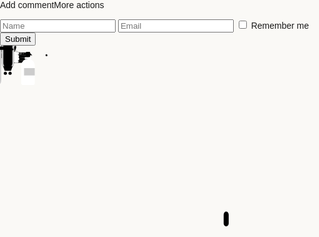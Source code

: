<!DOCTYPE html>Add commentMore actions

<html lang="en">
<head>
<meta charset="utf-8"/>
<meta content="width=device-width, initial-scale=1.0" name="viewport"/>
<link href="style.css" rel="stylesheet"/>
<title>SignUp Page</title>
<style>html,
body {
    padding: 0;
    margin: 0;
    font-family: sans-serif;
    background-color: #FAF9F6;
}

.container {
    position: fixed;
    top: 38%;
    left: 50%;
    transform: translate(-50%, -50%);
}

svg,
.form-container {
    position: absolute;
    top: 50%;
    left: 50%;
    transform: translate(-50%, -50%);
}

.form-container {
    width: 270px;
}

svg {
    width: 1000px;
    pointer-events: none;
}

.form-container .form-row {
    width: 100%;
    height: 60px;
    display: flex;
    align-items: center;
    justify-content: flex-start;
}

.form-container .form-row input {
    width: 100%;
    height: 30px;
    margin: 0;
    padding: 5px;
    outline: none;
    border: 2px solid #dddddd;
}

.form-container .form-row input.valid {
    border-color: #000000;
}

.form-container .form-row input[type="checkbox"] {
    width: 20px;
    height: 20px;
    margin: 0 10px 0 0;
    padding: 0;
    border: 2px solid #dddddd;
}

.form-container .form-row input[type="submit"] {
    height: 40px;
    cursor: pointer;
    border: none;
    background-color: #eeeeee;
    /*pointer-events: none;*/
}

/*.form-container .form-row input[type="submit"].valid {*/
/*    pointer-events: auto;*/
/*}*/

.form-container input[type="submit"]:hover {
    background-color: #dddddd;
}

.form-container label,
.form-container input,
.form-container input::placeholder {
    font-size: 15px;
    font-family: inherit;
}

svg {
    stroke-width: 1.2px;
    /*stroke: #222245;*/
    stroke: #000000;
    fill: none
}</style></head>
<body>
<div class="container">
<div class="form-container">
<label class="form-row">
<input autocomplete="one-time-code" id="name" name="name" placeholder="Name" required="" type="text"/>
</label>
<label class="form-row">
<input autocomplete="one-time-code" id="email" name="email" placeholder="Email" required="" type="email"/>
</label>
<label class="form-row">
<input id="subscribe" name="subscribe" type="checkbox"/> Remember me
        </label>
<div class="form-row">
<input type="submit" value="Submit"/>
</div>
</div>
<svg stroke-linecap="round" stroke-linejoin="round" viewbox="0 0 1000 1000">
<rect height="47" rx="10" ry="10" width="16" x="710" y="527"></rect>
<g class="grabbing-hand">
<path d="M48.89,54.39c-3.51.76-15.72,3-22.83-.68a14,14,0,0,0-6.41-1.52h0A3.79,3.79,0,0,1,17,51.09a3.7,3.7,0,0,1-1.1-2.64V27.75A3.75,3.75,0,0,1,19.63,24H24.1"></path>
<path class="grabbing-hand-finger-open" d="M57.05,29.76l24.82,0a4.07,4.07,0,0,0,4.11-4h0a4.07,4.07,0,0,0-4-4.11L48.69,21.3"></path>
<path class="grabbing-hand-finger-open" d="M59.34,37.74l28.81.61a4.06,4.06,0,0,0,4.14-4h0a4.06,4.06,0,0,0-4-4.15L57,29.64"></path>
<path class="grabbing-hand-finger-open" d="M57.13,45.9l26.94.78a4.07,4.07,0,0,0,4.15-4h0a4.07,4.07,0,0,0-4-4.14l-24.84-.8"></path>
<path class="grabbing-hand-finger-open" d="M48.89,54.39l27.82.36a4.06,4.06,0,0,0,4.2-3.93h0A4.06,4.06,0,0,0,77,46.62l-19.88-.78"></path>
<path class="grabbing-hand-finger-open" d="M40.78,28c5.75-5.85,12.66-22,10.5-25.88-2.25-4.09-6,.1-14.73,8.66C30.84,16.36,30.91,17.1,24.32,24"></path>
</g>
<g class="pull-system">
<line class="checkbox-pull-line" x1="0" x2="0" y1="0" y2="0"></line>
<g class="checkbox-pull-circle">
<circle cx="0" cy="0" r="10"></circle>
<circle cx="0" cy="0" fill="#000000" r="4"></circle>
</g>
<circle class="submit-btn-circle" cx="0" cy="0" fill="#000" r="3" stroke="none"></circle>
<path class="submit-btn-connector" d=""></path>
</g>
<g class="spray-hand-container">
<g class="pushing-hand">
<circle cx="18" cy="0" fill="#000000" r="5"></circle>
<circle cx="18" cy="-70" fill="#000000" r="5"></circle>
<path d="M18,-70 v70" stroke-width="4"></path>
<g>
<path d="M25.3,32.9V60.2a4.2,4.2,0,0,0,4.2,4.2h0a4.2,4.2,0,0,0,4.2-4.2V26.7"></path>
<rect height="21.47" rx="3.7" transform="translate(10.2 -1) rotate(19.4)" width="8.4" x="3.9" y="18.4"></rect>
<path d="M20.9,24a3.4,3.4,0,0,0-1.7-1.1h0a4.2,4.2,0,0,0-5.4,2.5L9.1,38.8a4.3,4.3,0,0,0,2.6,5.4h0a4.3,4.3,0,0,0,5.4-2.6l1.8-5.1"></path>
<path d="M18.4,37.9,17.3,43a4.2,4.2,0,0,0,3.4,4.9h0a4.3,4.3,0,0,0,4.5-2.3"></path>
<path d="M29,16.8c-6.4,5-15,13.2-12.8,17.8s6,.7,15.8-6.7c6.4-4.8,7.4-12.6.5-19.2V4.2A3.8,3.8,0,0,0,28.7.5H8A3.5,3.5,0,0,0,5.4,1.6,3.7,3.7,0,0,0,4.3,4.2V8.7" fill="white"></path>
<path d="M4.3,8.7c-5.8,6.4-3.6,20-2.2,24.8"></path>
</g>
</g>
<g class="sprayer">
<g class="sprayer-head">
<defs>
<radialgradient cx="50%" cy="50%" fx="100%" fy="50%" id="grad1" r="50%">
<stop offset="0%" stop-color="#777777" stop-opacity="0"></stop>
<stop offset="100%" stop-color="#777777" stop-opacity="1"></stop>
</radialgradient>
</defs>
<rect height="16.79" rx="1.46" width="13.06" x="82.39" y="19.85"></rect>
<rect height="6.1" rx="1.13" width="7.84" x="74.55" y="22.56"></rect>
<line class="spray-line" stroke="#777777" stroke-dasharray="8 5" x1="22.4" x2="74.27" y1="14.76" y2="25.2"></line>
<line class="spray-line" stroke="#777777" stroke-dasharray="8 5" x1="21.51" x2="74.27" y1="21.12" y2="25.2"></line>
<line class="spray-line" stroke="#777777" stroke-dasharray="8 5" x1="21.44" x2="74.27" y1="28.26" y2="25.2"></line>
<line class="spray-line" stroke="#777777" stroke-dasharray="8 5" x1="22.37" x2="74.27" y1="35.54" y2="25.2"></line>
<line class="spray-line" stroke="#777777" stroke-dasharray="8 5" x1="24.21" x2="74.27" y1="42.36" y2="25.2"></line>
<line class="spray-line" stroke="#777777" stroke-dasharray="8 5" x1="24.31" x2="74.27" y1="7.78" y2="25.2"></line>
<circle class="spray-bubble" cx="25.43" cy="12.97" fill="url(#grad1)" r="12.47" stroke="none"></circle>
<circle class="spray-bubble" cx="15.6" cy="25.43" fill="url(#grad1)" r="15.1" stroke="none"></circle>
<circle class="spray-bubble" cx="33.24" cy="37.13" fill="url(#grad1)" r="9.21" stroke="none"></circle>
<circle class="spray-bubble" cx="35.92" cy="19.5" fill="url(#grad1)" r="11.89" stroke="none"></circle>
<circle class="spray-bubble" cx="18.82" cy="34.45" fill="url(#grad1)" r="11.89" stroke="none"></circle>
</g>
<path d="M89,42h0a21.3,21.3,0,0,1,21.3,21.3v56.48a5.06,5.06,0,0,1-5.06,5.06H72.6a5.06,5.06,0,0,1-5.06-5.06V63.4A21.45,21.45,0,0,1,89,42Z" fill="#fff"></path>
<rect fill="#fff" height="6.15" rx="1.93" width="21.24" x="78.3" y="36.64"></rect>
<rect fill="#cccccc" height="23.23" width="33.96" x="76.33" y="71.46"></rect>
</g>
</g>
<g>
<line class="gear-connector" x1="0" x2="0" y1="0" y2="0"></line>
<g class="gears"></g>
</g>
<g class="grabbing-hand">
<g fill="#ffffff">
<rect class="grabbing-hand-finger-closed" height="22.15" rx="3.67" transform="translate(20.57 71.26) rotate(-85.25)" width="8.42" x="44.79" y="13.38"></rect>
<rect class="grabbing-hand-finger-closed" height="21.47" rx="3.67" transform="translate(-5.44 93.9) rotate(-85.25)" width="8.42" x="44.08" y="39.17"></rect>
<rect class="grabbing-hand-finger-closed" height="22.57" rx="3.67" transform="matrix(0.08, -1, 1, 0.08, 3.91, 88.24)" width="8.42" x="45.68" y="30.71"></rect>
<rect class="grabbing-hand-finger-closed" height="22.57" rx="3.67" transform="matrix(0.08, -1, 1, 0.08, 11.74, 79.74)" width="8.42" x="44.98" y="22.21"></rect>
<path class="grabbing-hand-finger-closed" d="M32.18,27.42c5,6.46,13.22,15.06,17.76,12.81,4.18-2.07.69-6-6.66-15.74C38.46,18.1,30.69,17.1,24.1,24"></path>
</g>
</g>
<g class="spiral-container">
<path class="spiral-path" d="" stroke-width=".8"></path>
</g>
<g class="weight-big-container">
<line x1="14" x2="60" y1="14" y2="14"></line>
<line x1="14" x2="60" y1="14" y2="55"></line>
<circle cx="14" cy="14" fill="#000000" r="5" stroke="none"></circle>
<g class="weight-big" stroke="none">
<path d="M25.5,16.7c.2-.6.5-1.3.7-2C31.1,3.1,23.2,0,14.3,0S-1.6,4.2,2.4,14.7a22.5,22.5,0,0,1,.8,2.4A14.4,14.4,0,0,0,0,26.2c0,8,6.5,11.6,14.5,11.6S29,34.2,29,26.2A14.6,14.6,0,0,0,25.5,16.7ZM14.4,5c5.6,0,9.3,1.9,7.1,8.5a13.5,13.5,0,0,0-7-1.8,14.6,14.6,0,0,0-7.2,1.9C5.5,7.5,8.8,5,14.4,5Z" fill="#231f20"></path>
<path d="M15.1,15.6l-1.8-.2a9.2,9.2,0,0,0-9.1,9.2,6.2,6.2,0,0,0,.2,1.9A13.3,13.3,0,0,1,15.1,15.6Z" fill="#fff"></path>
</g>
</g>
<g class="scales-container">
<defs>
<marker id="ball" markerheight="5" markerunits="strokeWidth" markerwidth="5" orient="auto" refx="5" refy="5" viewbox="0 0 10 10">
<circle cx="5" cy="5" fill="#000" r="3"></circle>
</marker>
</defs>
<rect height="90" rx="15" ry="15" stroke="#ccc" stroke-width="10" width="30" x="10" y="-19"></rect>
<rect class="timing-chain" height="90" rx="15" ry="15" stroke="#fff" width="30" x="10" y="-19"></rect>
<rect height="144" rx="15" ry="15" stroke="#ccc" stroke-width="10" width="30" x="-31" y="-19"></rect>
<rect class="timing-chain" height="144" rx="15" ry="15" stroke="#fff" width="30" x="-31" y="-19"></rect>
<g class="reels-connector">
<rect height="10" rx="5" ry="5" width="25" x="-8" y="3.2"></rect>
<circle cx="-1" cy="8.5" fill="#000" r="3" stroke="none"></circle>
<circle cx="9.9" cy="8.5" fill="#000" r="3" stroke="none"></circle>
</g>
<g class="car-weight-connector">
<rect height="95" rx="5" ry="5" width="10" x="-36" y="97"></rect>
<circle cx="-31" cy="103" fill="#000" r="3" stroke="none"></circle>
<circle cx="-31" cy="186" fill="#000" r="3" stroke="none"></circle>
</g>
<line class="scales-moving-line" marker-end="url(#ball)" marker-start="url(#ball)" stroke-width="2" x1="147.6" x2="40" y1="30.52" y2="12"></line>
<path d="M102.45,30.68,92,20.26c-9.89,9.9-9.89,10.47-9.89,10.47Z" fill="#000000"></path>
</g>
<g class="car-container">
<g>
<g class="car">
<circle cx="17" cy="88" r="5"></circle>
<circle cx="17" cy="88" fill="#000" r="2"></circle>
<circle cx="32" cy="88" r="5"></circle>
<circle cx="32" cy="88" fill="#000" r="2"></circle>
<path d="M10,65 h30 l-5,15 h-20 l-5,-15 " fill="#000"></path>
</g>
<line x1="-51" x2="145" y1="95" y2="95"></line>
</g>
</g>
</svg>
</div>
<script src="https://unpkg.com/gsap@3/dist/gsap.min.js"></script>
<script src="script.js"></script>
<script>const containerEl = document.querySelector('.container');
const checkboxEl = document.querySelector('.form-container .form-row input[type="checkbox"]');
const nameEl = document.querySelector('.form-container .form-row input[name="name"]');
const emailEl = document.querySelector('.form-container .form-row input[name="email"]');
const submitBtn = document.querySelector('.form-container .form-row input[type="submit"]');

const sprayer = document.querySelector('.sprayer');
const sprayHandContainer = document.querySelector('.spray-hand-container');
const sprayLines = Array.from(document.querySelectorAll('.spray-line'));
const sprayBubbles = Array.from(document.querySelectorAll('.spray-bubble'));

const pushingHand = document.querySelector('.pushing-hand');
const sprayerHead = document.querySelector('.sprayer-head');
const gearsContainer = document.querySelector('svg .gears');
const gearConnector = document.querySelector('.gear-connector');

const pullSystemContainer = document.querySelector('.pull-system');

const checkboxPullLine = document.querySelector('.checkbox-pull-line');
const checkboxPullCircle = document.querySelector('.checkbox-pull-circle');
const btnPullLine = document.querySelector('.submit-btn-connector');
const btnHandlerCircle = document.querySelector('.submit-btn-circle');

const spiralContainer = document.querySelector('.spiral-container');
const weightBigContainer = document.querySelector('.weight-big-container');

const scalesContainer = document.querySelector('.scales-container');
const scalesLine = document.querySelector('.scales-moving-line');
const weightBig = document.querySelector('.weight-big');
const spiralPath = document.querySelector('.spiral-path');

const carContainer = document.querySelector('.car-container');
const car = document.querySelector('.car');
const carInclineWrapper = document.querySelector('.car-container g');
const timingChains = Array.from(document.querySelectorAll('.timing-chain'));
const reelsConnector = document.querySelector('.reels-connector');
const carWeightConnector = document.querySelector('.car-weight-connector');

const grabbingHand = document.querySelectorAll('.grabbing-hand');
const grabbingHandOpenFingers = Array.from(document.querySelectorAll('.grabbing-hand-finger-open'));
const grabbingHandClosedFingers = Array.from(document.querySelectorAll('.grabbing-hand-finger-closed'));


layoutPreparation();
scaleToFit();
window.onresize = scaleToFit;

function scaleToFit() {
    const h = 800;

    if (window.innerHeight < h) {
        gsap.set(containerEl, {
            scale: window.innerHeight / h,
            transformOrigin: "50% 75%"
        })
    }

}


let sprayRepeatCounter = 0;
const state = {
    handClosed: false,
    sumbitBtnOnPlace: false,
    sumbitBtnTextOpacity: 0,
    pullProgress: 0
}
let nameValid = false;
let emailValid = false;

const emailTl = createEmailTl();
const gearsTls = createGearsTimelines();
createPullingTimeline(state.handClosed, checkboxEl.checked);


checkboxEl.addEventListener('change', () => {
    createPullingTimeline(state.handClosed, checkboxEl.checked);
})

nameEl.addEventListener('input', () => {
    nameValid = nameEl.value.length > 3;
    if (nameValid) {
        nameEl.classList.add("valid");
        gearsTls.forEach(tl => {
            if (tl.paused()) {
                tl.play();
                gsap.fromTo(tl, {
                    timeScale: 0
                }, {
                    timeScale: 1
                })
            }
        })
    } else {
        nameEl.classList.remove("valid");
        gearsTls.forEach(tl => {
            if (!tl.paused()) {
                gsap.to(tl, {
                    timeScale: 0,
                    onComplete: () => {
                        tl.pause();
                    }
                })
            }
        })
        sprayRepeatCounter = 0;
        gsap.to(submitBtn, {
            duration: .3,
            color: "rgba(0, 0, 0, " + 0 + ")"
        })
    }
})

emailEl.addEventListener('input', () => {
    const emailRegex = /^[a-zA-Z0-9._%+-]+@[a-zA-Z0-9.-]+\.[a-zA-Z]{2,}$/;
    emailValid = emailRegex.test(emailEl.value);
    if (emailValid) {
        emailTl.play();
        emailEl.classList.add("valid");
    } else {
        emailTl.reverse();
        emailEl.classList.remove("valid");
    }
})

submitBtn.addEventListener('click', () => {
    if (emailValid && checkboxEl.checked && nameValid && sprayRepeatCounter > 1) {
        gsap.to("svg > *", {
            duration: .1,
            opacity: 0,
            stagger: {
                each: 0.03,
                from: 'random',
                ease: 'none',
            }
        })
        gsap.to(".form-row", {
            delay: .4,
            duration: .1,
            opacity: 0,
            stagger: .1,
            onComplete: () => {
                // Redirect to another page after animation
                window.location.href = "https://2024wallepals.simdif.com/";
            }
        })
    }
})


function layoutPreparation() {
    gsap.set(pullSystemContainer, {
        x: 375,
        y: 646
    })
    gsap.set(sprayHandContainer, {
        x: 700,
        y: 621
    })
    gsap.set(sprayer, {
        x: -59.5,
        y: 53
    })
    gsap.set(carContainer, {
        x: 190,
        y: 802,
    })
    gsap.set(scalesContainer, {
        x: 170,
        y: 710,
    })
    gsap.set(grabbingHand, {
        x: 297,
        y: 830
    })
    gsap.set(grabbingHandClosedFingers, {
        opacity: 0
    })
    gsap.set(spiralContainer, {
        x: 305,
        y: 435,
        svgOrigin: "14 14",
        scaleX: -1,
    })
    gsap.set(weightBigContainer, {
        x: 305,
        y: 435,
    })
    gsap.set(submitBtn, {
        color: "rgba(0, 0, 0, " + 0 + ")"
    })
    gsap.set([sprayLines, sprayBubbles], {
        opacity: 0
    })
    gsap.set(timingChains[0], {
        attr: {
            "stroke-width": "5",
            "stroke-dasharray": "0 12",
        }
    })
    gsap.set(timingChains[1], {
        attr: {
            "stroke-width": "5",
            "stroke-dasharray": "0 12",
        }
    })
    gsap.set(checkboxPullLine, {
        attr: {
            y1: -105,
            y2: 44
        }
    });
    gsap.set(submitBtn, {
        transformOrigin: "100% 0%",
        rotation: -90
    })
    gsap.set(checkboxPullCircle, {
        y: 44
    });
}

function updateSpiralPath(centerX, centerY, radius, coils, points, offset) {
    let path = "";
    let thetaMax = coils * 2 * Math.PI;
    const awayStep = radius / thetaMax;
    const chord = 2 * Math.PI / points;
    thetaMax -= offset * points * chord;

    for (let theta = 0; theta <= thetaMax; theta += chord) {
        const away = awayStep * theta;
        const x = centerX + Math.cos(theta) * away;
        const y = centerY + Math.sin(theta) * away;

        if (theta === 0) {
            path += `M${x},${y}`;
        } else {
            const prevAway = awayStep * (theta - chord);
            const arcRadius = (away + prevAway) / 2;
            path += ` A${arcRadius},${arcRadius} 0 0,1 ${x},${y}`;
        }
    }

    const outerAngle = thetaMax + .5 * Math.PI;
    const outerLength = 50 + 25 * offset
    const endPoint = [
        Math.cos(outerAngle) * outerLength,
        Math.sin(outerAngle) * outerLength,
    ]
    path += (' l' + endPoint[0] + ',' + endPoint[1]);

    gsap.set(spiralPath, {
        attr: {
            d: path
        },
    })
    gsap.set(weightBig, {
        x: -47 + 3 * offset,
        y: 12 + outerLength
    })
}

function createEmailTl() {
    const spiralTurnsNumber = 8;
    const spiralProgress = {v: 0}
    const hammerTimeStart = 1.85;
    const fingersDelay = .5;
    const fingersTimeDelta = .03;
    const tl = gsap.timeline({
        paused: true,
        defaults: {
            ease: "none",
            duration: 2
        },
        onUpdate: () => {
            updateSpiralPath(14, 14, 45, 17, 200, spiralTurnsNumber * spiralProgress.v);
        },
    })
        .to(spiralProgress, {
            v: 1
        }, 0)
        .to(spiralContainer, {
            rotation: -spiralTurnsNumber * 360,
        }, 0)

        .fromTo(scalesLine, {
            rotation: -20,
            svgOrigin: "92 20"
        }, {
            duration: .15,
            rotation: -1,
            svgOrigin: "92 20"
        }, hammerTimeStart)

        .fromTo(timingChains[0], {
            attr: {
                "stroke-dashoffset": 2
            }
        }, {
            duration: .15,
            attr: {
                "stroke-dashoffset": 20
            }
        }, hammerTimeStart)
        .fromTo(timingChains[1], {
            attr: {
                "stroke-dashoffset": 24
            }
        }, {
            duration: .15,
            attr: {
                "stroke-dashoffset": 6
            }
        }, hammerTimeStart)
        .to(reelsConnector, {
            duration: .15,
            y: 18
        }, hammerTimeStart)
        .to(carWeightConnector, {
            duration: .15,
            y: -18
        }, hammerTimeStart)
        .to(carInclineWrapper, {
            duration: .15,
            rotation: 6,
            svgOrigin: "120 93"
        }, hammerTimeStart)
        .fromTo(car, {
            x: -50,
        }, {
            duration: .6,
            x: 95,
            ease: "power2.in",
        }, hammerTimeStart)
    for (let i = 0; i < 5; i++) {
        tl
            .set(grabbingHandOpenFingers[i], {
                opacity: 0
            }, hammerTimeStart + fingersDelay + fingersTimeDelta * (i + 1))
            .set(grabbingHandClosedFingers[i], {
                opacity: 1
            }, hammerTimeStart + fingersDelay + fingersTimeDelta * (i + 1))
    }
    tl
        .fromTo(state, {
            handClosed: false
        }, {
            duration: .01,
            handClosed: true
        }, ">")
        .to(grabbingHand, {
            duration: fingersTimeDelta * 5,
            x: "+=20"
        }, hammerTimeStart + fingersDelay)

    tl.progress(0.001);

    return tl;
}

function createGearsTimelines() {
    const tls = []

    const params = {
        baseSize: 15,
        pitch: 11,
        teethCurve: .6,
        startPos: {x: 634, y: 389},
        speed: .2
    }
    const data = [{
        angle: 0, teethNumber: 10, hasHole: true
    }, {
        angle: -.5, teethNumber: 32, hasHole: true
    }, {
        angle: 1.65, teethNumber: 12, hasHole: false
    }];

    const handleRadius = 14;

    const gears = [];
    data.forEach((d, dIdx) => {

        const radius = (d.teethNumber * params.baseSize) / (2 * Math.PI);
        let x, y, startAngle;

        if (dIdx === 0) {
            startAngle = 0;
            x = params.startPos.x;
            y = params.startPos.y;
        } else {
            const parent = gears[dIdx - 1];

            const size = parent.teethNumber / d.teethNumber;

            x = parent.center.x + Math.cos(d.angle) * (parent.radius + radius);
            y = parent.center.y + Math.sin(d.angle) * (parent.radius + radius);

            startAngle = (1 + size) * d.angle - size * parent.angle;
        }


        const group = document.createElementNS("http://www.w3.org/2000/svg", "g");
        const path = document.createElementNS("http://www.w3.org/2000/svg", "path");
        gearsContainer.appendChild(group);
        group.appendChild(path);

        const gear = {
            idx: dIdx,
            center: {x, y},
            radius,
            angle: startAngle,
            teethNumber: d.teethNumber,
            hasHole: d.hasHole,
            toothAngle: 2 * Math.PI / d.teethNumber,
            toothCurveAngle: params.teethCurve / d.teethNumber,
            group
        }


        const rOut = gear.radius + .25 * params.pitch;
        const rIn = rOut - .75 * params.pitch;
        let pathD = "M" + (gear.center.x + Math.cos(gear.angle - gear.toothAngle + gear.toothCurveAngle) * rOut) + ", " + (gear.center.y + Math.sin(gear.angle - gear.toothAngle + gear.toothCurveAngle) * rOut) + " ";
        for (let a = gear.angle; a < (gear.angle + 2 * Math.PI - .5 * gear.toothAngle); a += gear.toothAngle) {
            const pa = (a - .5 * gear.toothAngle);
            pathD += ("L" + (gear.center.x + Math.cos(pa - gear.toothCurveAngle) * rOut) + ", " + (gear.center.y + Math.sin(pa - gear.toothCurveAngle) * rOut) + " ");
            pathD += ("L" + (gear.center.x + Math.cos(pa) * rIn) + ", " + (gear.center.y + Math.sin(pa) * rIn) + " ");
            pathD += ("L" + (gear.center.x + Math.cos(a) * rIn) + ", " + (gear.center.y + Math.sin(a) * rIn) + " ");
            pathD += ("L" + (gear.center.x + Math.cos(a + gear.toothCurveAngle) * rOut) + ", " + (gear.center.y + Math.sin(a + gear.toothCurveAngle) * rOut) + " ");
        }

        if (gear.hasHole) {
            const holeRadius = .5 * rIn;
            pathD += ("M" + (gear.center.x - holeRadius) + ", " + (gear.center.y) + " ");
            pathD += `A ${holeRadius} ${holeRadius} 1 1 0 ${gear.center.x + holeRadius} ${gear.center.y}`;
            pathD += `A ${holeRadius} ${holeRadius} 1 1 0 ${gear.center.x - holeRadius} ${gear.center.y}`;
        }

        if (dIdx === 0) {
            const circle = document.createElementNS("http://www.w3.org/2000/svg", "circle");
            gsap.set(circle, {
                attr: {
                    cx: gear.center.x,
                    cy: gear.center.y,
                    r: 5,
                    fill: "#000000"
                }
            })
            gearsContainer.appendChild(circle);
            gsap.set(path, {
                attr: {
                    fill: "#000000",
                    "fill-opacity": .25
                }
            })

        } else if (dIdx === (data.length - 1)) {
            gsap.set(path, {
                attr: {
                    fill: "#000000",
                    "fill-opacity": .25
                }
            })
            const circle = document.createElementNS("http://www.w3.org/2000/svg", "circle");
            gsap.set(circle, {
                attr: {
                    cx: gear.center.x + handleRadius,
                    cy: gear.center.y,
                    r: 5,
                    fill: "#000000"
                }
            })
            gear.group.appendChild(circle);
        }

        path.setAttribute("d", pathD);


        const tl = gsap.timeline({
            repeat: -1,
            paused: true,
        })
            .to(group, {
                duration: params.speed * gear.teethNumber,
                rotation: 360 * (gear.idx % 2 ? -1 : 1),
                svgOrigin: gear.center.x + " " + gear.center.y,
                ease: "none",
            });

        if (dIdx === (data.length - 1)) {
            tl.eventCallback("onUpdate", () => {
                const angle = tl.progress() * 2 * Math.PI;
                const deltaY = Math.sin(angle) * handleRadius;
                gsap.set(pushingHand, {
                    y: deltaY,
                })
                if (deltaY > 8) {
                    const d = Math.max(0, deltaY - 8);
                    gsap.set(sprayerHead, {
                        y: d
                    })

                    let sprayProgress = Math.max(0, tl.progress() - .1);
                    sprayProgress *= (1 / .2);

                    let bubblesOpacity = (sprayProgress > 1) ? 0 : sprayProgress;
                    bubblesOpacity *= (1 - Math.pow(bubblesOpacity, 8));

                    const textProgress = Math.pow(sprayProgress / 1.5, 6);

                    if (!state.sumbitBtnOnPlace) {
                        state.sumbitBtnTextOpacity = (sprayRepeatCounter - 1) * .3 + .3 * textProgress;
                        state.sumbitBtnTextOpacity = Math.pow(state.sumbitBtnTextOpacity, 2);
                    }

                    gsap.set(submitBtn, {
                        color: "rgba(0, 0, 0, " + state.sumbitBtnTextOpacity + ")"
                    })
                    gsap.set(sprayLines, {
                        attr: {
                            "stroke-dashoffset": 70 * sprayProgress
                        },
                        opacity: Math.pow(bubblesOpacity, 2)
                    })
                    sprayBubbles.forEach((b, bIdx) => {
                        gsap.set(b, {
                            x: 25 * (1 - sprayProgress) * (1 + .1 * bIdx),
                            scale: .5 + 1.4 * Math.pow(sprayProgress, 2),
                            transformOrigin: "center center",
                            opacity: bubblesOpacity
                        })
                    })
                }

                gsap.set(gearConnector, {
                    attr: {
                        x1: gear.center.x + handleRadius * Math.cos(angle),
                        y1: gear.center.y + handleRadius * Math.sin(angle),
                        x2: 700 + 18,
                        y2: 646 - 100 + deltaY
                    }
                })
            });

            tl.eventCallback("onRepeat", () => {
                if (!state.sumbitBtnOnPlace) {
                    sprayRepeatCounter++;
                }
            });
        }

        tl.progress(0.6)
        tls.push(tl);
        gears.push(gear);
    })

    return tls;
}


function createPullingTimeline(isFixed, BtnPulled) {
    let tl = gsap.timeline({
        // paused: true,
        defaults: {
            ease: "power1.inOut",
            duration: 1
        },
        onUpdate: animatePullingLine
    });

    if (isFixed && BtnPulled) {
        tl
            .to(state, {
                pullProgress: 1
            }, 0)
            .to(submitBtn, {
                rotation: 0
            }, 0)
            .to(state, {
                duration: .1,
                sumbitBtnOnPlace: 1
            }, .9)
            .to(checkboxPullLine, {
                attr: {y2: 44 - 130}
            }, 0)
            .to(checkboxPullCircle, {
                y: 44 - 130
            }, 0)
    } else if (!isFixed && BtnPulled) {
        tl
            .to(state, {
                pullProgress: 1
            }, 0)
            .to(checkboxPullLine, {
                attr: {y2: 44 - 130}
            }, 0)
            .to(checkboxPullCircle, {
                y: 44 - 130
            }, 0)
    } else if (isFixed && !BtnPulled) {
        tl
            .to(state, {
                pullProgress: 0
            }, 0)
            .to(submitBtn, {
                rotation: -90
            }, 0)
            .to(state, {
                duration: .1,
                sumbitBtnOnPlace: 0
            }, 0)
            .to(checkboxPullLine, {
                attr: {y2: 44}
            }, 0)
            .to(checkboxPullCircle, {
                y: 44
            }, 0)
    } else if (!isFixed && !BtnPulled) {
        tl
            .to(state, {
                pullProgress: 0
            }, 0)
            .to(checkboxPullLine, {
                attr: {y2: 44}
            }, 0)
            .to(checkboxPullCircle, {
                y: 44
            }, 0)
    }


    function animatePullingLine() {
        const buttonOriginPoint = [260, -76];
        const btnWidth = 270;

        const deg = (gsap.getProperty(submitBtn, "rotation") - 4) * Math.PI / 180;

        const btnEnd = [
            buttonOriginPoint[0] - (btnWidth - 20) * Math.cos(deg),
            buttonOriginPoint[1] - (btnWidth - 20) * Math.sin(deg),
        ]
        gsap.set(btnHandlerCircle, {
            attr: {
                cx: btnEnd[0],
                cy: btnEnd[1]
            }
        })

        const handle = 7;
        const r = 10;

        let btnPullLinePath = "M" + (-r - handle) + "," + (250 - (isFixed ? 0 : state.pullProgress * 300));
        btnPullLinePath += "h" + (2 * handle);
        btnPullLinePath += "h" + (-handle);
        btnPullLinePath += " V" + (44 - state.pullProgress * 130);
        const slideAngle = .3 * Math.PI * (1 - (isFixed ? 1 : .5) * state.pullProgress);
        const dx = r * Math.cos(slideAngle);
        const dy = -r * Math.sin(slideAngle);
        btnPullLinePath += "a" + r + ', ' + r + " 0 0 1 " + (r + dx) + " " + dy;
        btnPullLinePath += " L" + btnEnd[0] + "," + btnEnd[1];

        gsap.set(btnPullLine, {
            attr: {
                d: btnPullLinePath
            },
            strokeWidth: 3
        })
    }

    return tl;
}</script></body>
</html>
